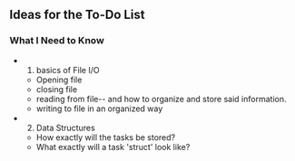 ## **Ideas for the To-Do List**

### What I Need to Know

-   1. basics of File I/O

    -   Opening file
    -   closing file
    -   reading from file-- and how to organize and store said information.
    -   writing to file in an organized way

-   2. Data Structures

    -   How exactly will the tasks be stored?
    -   What exactly will a task 'struct' look like?
